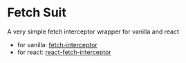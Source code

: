 # Fetch Suit

A very simple fetch interceptor wrapper for vanilla and react

- for vanilla: [fetch-interceptor](./packages/fetch-interceptor)
- for react: [react-fetch-interceptor](./packages/react-fetch-interceptor)
